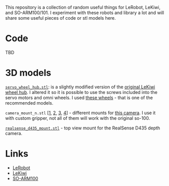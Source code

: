This repository is a collection of random useful things for LeRobot, LeKiwi, and SO-ARM100/101. I experiment with these robots and library a lot and will share some useful pieces of code or stl models here.


# Code 

TBD

# 3D models

[`servo_wheel_hub.stl`](stl/servo_wheel_hub.stl): is a slightly modified version of the [original LeKiwi wheel hub](https://github.com/SIGRobotics-UIUC/LeKiwi/blob/main/3DPrintMeshes/servo_wheel_hub.stl). I altered it so it is possible to use the screws included into the servo motors and omni wheels. I used [these wheels](https://www.alibaba.com/product-detail/14049-Zoty-100mm-Omnidirectional-Wheel-Omni_62514267136.html) - that is one of the recommended models.

`camera_mount_n.stl` [[1](stl/camera_mount_1.stl), [2](stl/camera_mount_2.stl), [3](stl/camera_mount_3.stl), [4](stl/camera_mount_4.stl)] - different mounts for [this camera](https://s.lazada.co.th/s.viOCK). I use it with custom gripper, not all of them will work with the original so-100.

[`realsense_d435_mount.stl`](stl/realsense_d435_mount.stl) - top view mount for the RealSense D435 depth camera.

# Links

- [LeRobot](https://github.com/huggingface/LeRobot)
- [LeKiwi](https://github.com/SIGRobotics-UIUC/LeKiwi)
- [SO-ARM100](https://github.com/TheRobotStudio/SO-ARM100)